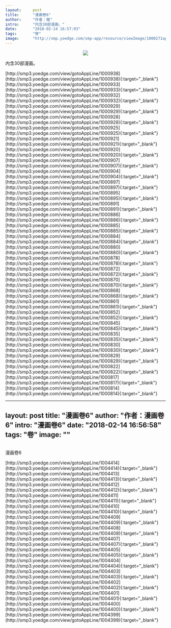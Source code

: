 ```yaml
---
layout:     post
title:      "漫画卷6"
author:     "作者：略"
intro:      "内含30部漫画。"
date:       "2018-02-14 16:57:03"
tags:       "卷"
image:      "http://smp.yoedge.com/smp-app/resource/viewImage/1000271appline.png"
---
```

<div style="text-align: center">
<p><img src="http://smp.yoedge.com/smp-app/resource/viewImage/1000271appline.png"/></p>
</div>
<p class="post-meta">
<span>内含30部漫画。</span>
</p>
[http://smp3.yoedge.com/view/gotoAppLine/1000938](http://smp3.yoedge.com/view/gotoAppLine/1000938){:target="_blank"}
[http://smp3.yoedge.com/view/gotoAppLine/1000933](http://smp3.yoedge.com/view/gotoAppLine/1000933){:target="_blank"}
[http://smp3.yoedge.com/view/gotoAppLine/1000932](http://smp3.yoedge.com/view/gotoAppLine/1000932){:target="_blank"}
[http://smp3.yoedge.com/view/gotoAppLine/1000929](http://smp3.yoedge.com/view/gotoAppLine/1000929){:target="_blank"}
[http://smp3.yoedge.com/view/gotoAppLine/1000928](http://smp3.yoedge.com/view/gotoAppLine/1000928){:target="_blank"}
[http://smp3.yoedge.com/view/gotoAppLine/1000925](http://smp3.yoedge.com/view/gotoAppLine/1000925){:target="_blank"}
[http://smp3.yoedge.com/view/gotoAppLine/1000921](http://smp3.yoedge.com/view/gotoAppLine/1000921){:target="_blank"}
[http://smp3.yoedge.com/view/gotoAppLine/1000920](http://smp3.yoedge.com/view/gotoAppLine/1000920){:target="_blank"}
[http://smp3.yoedge.com/view/gotoAppLine/1000907](http://smp3.yoedge.com/view/gotoAppLine/1000907){:target="_blank"}
[http://smp3.yoedge.com/view/gotoAppLine/1000904](http://smp3.yoedge.com/view/gotoAppLine/1000904){:target="_blank"}
[http://smp3.yoedge.com/view/gotoAppLine/1000897](http://smp3.yoedge.com/view/gotoAppLine/1000897){:target="_blank"}
[http://smp3.yoedge.com/view/gotoAppLine/1000895](http://smp3.yoedge.com/view/gotoAppLine/1000895){:target="_blank"}
[http://smp3.yoedge.com/view/gotoAppLine/1000891](http://smp3.yoedge.com/view/gotoAppLine/1000891){:target="_blank"}
[http://smp3.yoedge.com/view/gotoAppLine/1000886](http://smp3.yoedge.com/view/gotoAppLine/1000886){:target="_blank"}
[http://smp3.yoedge.com/view/gotoAppLine/1000885](http://smp3.yoedge.com/view/gotoAppLine/1000885){:target="_blank"}
[http://smp3.yoedge.com/view/gotoAppLine/1000884](http://smp3.yoedge.com/view/gotoAppLine/1000884){:target="_blank"}
[http://smp3.yoedge.com/view/gotoAppLine/1000880](http://smp3.yoedge.com/view/gotoAppLine/1000880){:target="_blank"}
[http://smp3.yoedge.com/view/gotoAppLine/1000878](http://smp3.yoedge.com/view/gotoAppLine/1000878){:target="_blank"}
[http://smp3.yoedge.com/view/gotoAppLine/1000872](http://smp3.yoedge.com/view/gotoAppLine/1000872){:target="_blank"}
[http://smp3.yoedge.com/view/gotoAppLine/1000870](http://smp3.yoedge.com/view/gotoAppLine/1000870){:target="_blank"}
[http://smp3.yoedge.com/view/gotoAppLine/1000868](http://smp3.yoedge.com/view/gotoAppLine/1000868){:target="_blank"}
[http://smp3.yoedge.com/view/gotoAppLine/1000861](http://smp3.yoedge.com/view/gotoAppLine/1000861){:target="_blank"}
[http://smp3.yoedge.com/view/gotoAppLine/1000852](http://smp3.yoedge.com/view/gotoAppLine/1000852){:target="_blank"}
[http://smp3.yoedge.com/view/gotoAppLine/1000845](http://smp3.yoedge.com/view/gotoAppLine/1000845){:target="_blank"}
[http://smp3.yoedge.com/view/gotoAppLine/1000835](http://smp3.yoedge.com/view/gotoAppLine/1000835){:target="_blank"}
[http://smp3.yoedge.com/view/gotoAppLine/1000830](http://smp3.yoedge.com/view/gotoAppLine/1000830){:target="_blank"}
[http://smp3.yoedge.com/view/gotoAppLine/1000829](http://smp3.yoedge.com/view/gotoAppLine/1000829){:target="_blank"}
[http://smp3.yoedge.com/view/gotoAppLine/1000822](http://smp3.yoedge.com/view/gotoAppLine/1000822){:target="_blank"}
[http://smp3.yoedge.com/view/gotoAppLine/1000817](http://smp3.yoedge.com/view/gotoAppLine/1000817){:target="_blank"}
[http://smp3.yoedge.com/view/gotoAppLine/1000814](http://smp3.yoedge.com/view/gotoAppLine/1000814){:target="_blank"}


---
layout:     post
title:      "漫画卷6"
author:     "作者：漫画卷6"
intro:      "漫画卷6"
date:       "2018-02-14 16:56:58"
tags:       "卷"
image:      ""
---
<div style="text-align: center">
<p><img src=""/></p>
</div>
<p class="post-meta">
<span>漫画卷6</span>
</p>
[http://smp3.yoedge.com/view/gotoAppLine/1004414](http://smp3.yoedge.com/view/gotoAppLine/1004414){:target="_blank"}
[http://smp3.yoedge.com/view/gotoAppLine/1004413](http://smp3.yoedge.com/view/gotoAppLine/1004413){:target="_blank"}
[http://smp3.yoedge.com/view/gotoAppLine/1004412](http://smp3.yoedge.com/view/gotoAppLine/1004412){:target="_blank"}
[http://smp3.yoedge.com/view/gotoAppLine/1004411](http://smp3.yoedge.com/view/gotoAppLine/1004411){:target="_blank"}
[http://smp3.yoedge.com/view/gotoAppLine/1004410](http://smp3.yoedge.com/view/gotoAppLine/1004410){:target="_blank"}
[http://smp3.yoedge.com/view/gotoAppLine/1004409](http://smp3.yoedge.com/view/gotoAppLine/1004409){:target="_blank"}
[http://smp3.yoedge.com/view/gotoAppLine/1004408](http://smp3.yoedge.com/view/gotoAppLine/1004408){:target="_blank"}
[http://smp3.yoedge.com/view/gotoAppLine/1004407](http://smp3.yoedge.com/view/gotoAppLine/1004407){:target="_blank"}
[http://smp3.yoedge.com/view/gotoAppLine/1004405](http://smp3.yoedge.com/view/gotoAppLine/1004405){:target="_blank"}
[http://smp3.yoedge.com/view/gotoAppLine/1004404](http://smp3.yoedge.com/view/gotoAppLine/1004404){:target="_blank"}
[http://smp3.yoedge.com/view/gotoAppLine/1004403](http://smp3.yoedge.com/view/gotoAppLine/1004403){:target="_blank"}
[http://smp3.yoedge.com/view/gotoAppLine/1004402](http://smp3.yoedge.com/view/gotoAppLine/1004402){:target="_blank"}
[http://smp3.yoedge.com/view/gotoAppLine/1004401](http://smp3.yoedge.com/view/gotoAppLine/1004401){:target="_blank"}
[http://smp3.yoedge.com/view/gotoAppLine/1004400](http://smp3.yoedge.com/view/gotoAppLine/1004400){:target="_blank"}
[http://smp3.yoedge.com/view/gotoAppLine/1004399](http://smp3.yoedge.com/view/gotoAppLine/1004399){:target="_blank"}


